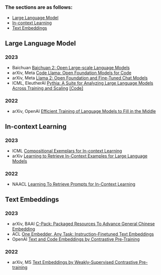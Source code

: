 ### The sections are as follows:
- [Large Language Model](#Large-Language-Model)
- [In-context Learning](#In-context-Learning)
- [Text Embeddings](#Text-Embeddings)


## Large Language Model
### 2023
- Baichuan [Baichuan 2: Open Large-scale Language Models](https://cdn.baichuan-ai.com/paper/Baichuan2-technical-report.pdf)
- arXiv, Meta [Code Llama: Open Foundation Models for Code](https://arxiv.org/pdf/2308.12950v2.pdf)
- arXiv, Meta [Llama 2: Open Foundation and Fine-Tuned Chat Models](https://arxiv.org/abs/2307.09288)
- ICML, EleutherAI [Pythia: A Suite for Analyzing Large Language Models Across Training and Scaling](https://arxiv.org/abs/2304.01373) [[Code]](https://github.com/EleutherAI/pythia)

### 2022
- arXiv, OpenAI [Efficient Training of Language Models to Fill in the Middle](https://arxiv.org/abs/2207.14255)

## In-context Learning
### 2023
- ICML [Compositional Exemplars for In-context Learning](https://arxiv.org/abs/2302.05698)
- arXiv [Learning to Retrieve In-Context Examples for Large Language Models](https://arxiv.org/abs/2307.07164)

### 2022
- NAACL [Learning To Retrieve Prompts for In-Context Learning](https://arxiv.org/abs/2112.08633)


## Text Embeddings

### 2023
- arXiv, BAAI [C-Pack: Packaged Resources To Advance General Chinese Embedding](https://arxiv.org/abs/2309.07597)
- ACL [One Embedder, Any Task: Instruction-Finetuned Text Embeddings](https://arxiv.org/abs/2212.09741)
- OpenAI [Text and Code Embeddings by Contrastive Pre-Training](https://cdn.openai.com/papers/Text_and_Code_Embeddings_by_Contrastive_Pre_Training.pdf)

### 2022
- arXiv, MS [Text Embeddings by Weakly-Supervised Contrastive Pre-training](https://arxiv.org/abs/2212.03533)
